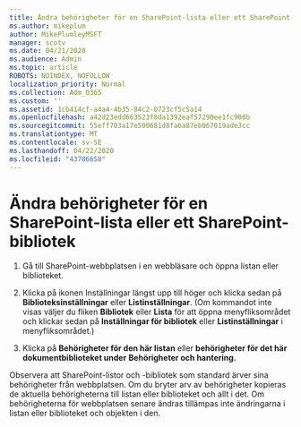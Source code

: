```yaml
---
title: Ändra behörigheter för en SharePoint-lista eller ett SharePoint-bibliotek
ms.author: mikeplum
author: MikePlumleyMSFT
manager: scotv
ms.date: 04/21/2020
ms.audience: Admin
ms.topic: article
ROBOTS: NOINDEX, NOFOLLOW
localization_priority: Normal
ms.collection: Adm_O365
ms.custom: ''
ms.assetid: 1cb414cf-a4a4-4b35-84c2-0723cf5c5a14
ms.openlocfilehash: a42d23edd663523f8da1392eaf57290ee1fc900b
ms.sourcegitcommit: 55eff703a17e500681d8fa6a87eb067019ade3cc
ms.translationtype: MT
ms.contentlocale: sv-SE
ms.lasthandoff: 04/22/2020
ms.locfileid: "43706658"
---
```

# <a name="change-permissions-for-a-sharepoint-list-or-library"></a>Ändra behörigheter för en SharePoint-lista eller ett SharePoint-bibliotek

1. Gå till SharePoint-webbplatsen i en webbläsare och öppna listan eller biblioteket.
    
2. Klicka på ikonen Inställningar längst upp till höger och klicka sedan på **Biblioteksinställningar** eller **Listinställningar**. (Om kommandot inte visas väljer du fliken **Bibliotek** eller **Lista** för att öppna menyfliksområdet och klickar sedan på **Inställningar för bibliotek** eller **Listinställningar** i menyfliksområdet.) 
    
3. Klicka på **Behörigheter för den här listan** eller **behörigheter för det här dokumentbiblioteket under** **Behörigheter och hantering.**
    
Observera att SharePoint-listor och -bibliotek som standard ärver sina behörigheter från webbplatsen. Om du bryter arv av behörigheter kopieras de aktuella behörigheterna till listan eller biblioteket och allt i det. Om behörigheterna för webbplatsen senare ändras tillämpas inte ändringarna i listan eller biblioteket och objekten i den.
  

